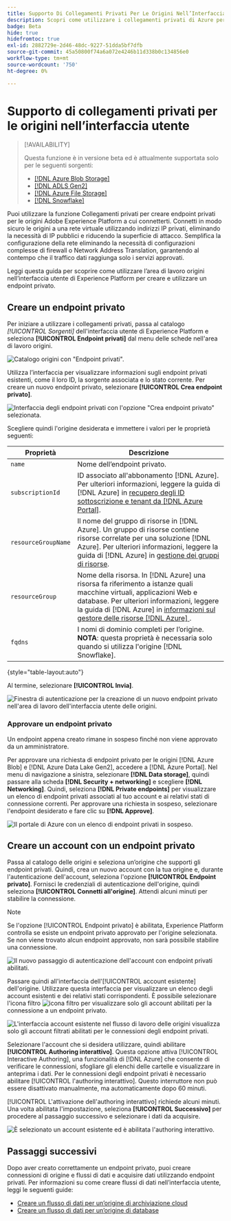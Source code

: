 ```yaml
---
title: Supporto Di Collegamenti Privati Per Le Origini Nell’Interfaccia Utente
description: Scopri come utilizzare i collegamenti privati di Azure per le origini nell’interfaccia utente di Experience Platform.
badge: Beta
hide: true
hidefromtoc: true
exl-id: 2882729e-2d46-48dc-9227-51dda5bf7dfb
source-git-commit: 45a50800f74a6a072e4246b11d338b0c134856e0
workflow-type: tm+mt
source-wordcount: '750'
ht-degree: 0%

---
```


# Supporto di collegamenti privati per le origini nell’interfaccia utente

>[!AVAILABILITY]
>
>Questa funzione è in versione beta ed è attualmente supportata solo per le seguenti sorgenti:
>
>* [[!DNL Azure Blob Storage]](../../connectors/cloud-storage/blob.md)
>* [[!DNL ADLS Gen2]](../../connectors/cloud-storage/adls-gen2.md)
>* [[!DNL Azure File Storage]](../../connectors/cloud-storage/azure-file-storage.md)
>* [[!DNL Snowflake]](../../connectors/databases/snowflake.md)

Puoi utilizzare la funzione Collegamenti privati per creare endpoint privati per le origini Adobe Experience Platform a cui connetterti. Connetti in modo sicuro le origini a una rete virtuale utilizzando indirizzi IP privati, eliminando la necessità di IP pubblici e riducendo la superficie di attacco. Semplifica la configurazione della rete eliminando la necessità di configurazioni complesse di firewall o Network Address Translation, garantendo al contempo che il traffico dati raggiunga solo i servizi approvati.

Leggi questa guida per scoprire come utilizzare l’area di lavoro origini nell’interfaccia utente di Experience Platform per creare e utilizzare un endpoint privato.

## Creare un endpoint privato

Per iniziare a utilizzare i collegamenti privati, passa al catalogo *[!UICONTROL Sorgenti]* dell&#39;interfaccia utente di Experience Platform e seleziona **[!UICONTROL Endpoint privati]** dal menu delle schede nell&#39;area di lavoro origini.

![Catalogo origini con &quot;Endpoint privati&quot;.](../../images/tutorials/private-links/catalog.png)

Utilizza l’interfaccia per visualizzare informazioni sugli endpoint privati esistenti, come il loro ID, la sorgente associata e lo stato corrente. Per creare un nuovo endpoint privato, selezionare **[!UICONTROL Crea endpoint privato]**.

![Interfaccia degli endpoint privati con l&#39;opzione &quot;Crea endpoint privato&quot; selezionata.](../../images/tutorials/private-links/private-endpoints.png)

Scegliere quindi l&#39;origine desiderata e immettere i valori per le proprietà seguenti:

| Proprietà | Descrizione |
| --- | --- |
| `name` | Nome dell’endpoint privato. |
| `subscriptionId` | ID associato all&#39;abbonamento [!DNL Azure]. Per ulteriori informazioni, leggere la guida di [!DNL Azure] in [recupero degli ID sottoscrizione e tenant da  [!DNL Azure Portal]](https://learn.microsoft.com/en-us/azure/azure-portal/get-subscription-tenant-id). |
| `resourceGroupName` | Il nome del gruppo di risorse in [!DNL Azure]. Un gruppo di risorse contiene risorse correlate per una soluzione [!DNL Azure]. Per ulteriori informazioni, leggere la guida di [!DNL Azure] in [gestione dei gruppi di risorse](https://learn.microsoft.com/en-us/azure/azure-resource-manager/management/manage-resource-groups-portal). |
| `resourceGroup` | Nome della risorsa. In [!DNL Azure] una risorsa fa riferimento a istanze quali macchine virtuali, applicazioni Web e database. Per ulteriori informazioni, leggere la guida di [!DNL Azure] in [informazioni sul gestore delle risorse [!DNL Azure] ](https://learn.microsoft.com/en-us/azure/azure-resource-manager/management/overview). |
| `fqdns` | I nomi di dominio completi per l’origine. **NOTA**: questa proprietà è necessaria solo quando si utilizza l&#39;origine [!DNL Snowflake]. |

{style="table-layout:auto"}

Al termine, selezionare **[!UICONTROL Invia]**.

![Finestra di autenticazione per la creazione di un nuovo endpoint privato nell&#39;area di lavoro dell&#39;interfaccia utente delle origini.](../../images/tutorials/private-links/create-private-endpoint.png)

### Approvare un endpoint privato

Un endpoint appena creato rimane in sospeso finché non viene approvato da un amministratore.

Per approvare una richiesta di endpoint privato per le origini [!DNL Azure Blob] e [!DNL Azure Data Lake Gen2], accedere a [!DNL Azure Portal]. Nel menu di navigazione a sinistra, selezionare **[!DNL Data storage]**, quindi passare alla scheda **[!DNL Security + networking]** e scegliere **[!DNL Networking]**. Quindi, seleziona **[!DNL Private endpoints]** per visualizzare un elenco di endpoint privati associati al tuo account e ai relativi stati di connessione correnti. Per approvare una richiesta in sospeso, selezionare l&#39;endpoint desiderato e fare clic su **[!DNL Approve]**.

![Il portale di Azure con un elenco di endpoint privati in sospeso.](../../images/tutorials/private-links/azure.png)

## Creare un account con un endpoint privato

Passa al catalogo delle origini e seleziona un’origine che supporti gli endpoint privati. Quindi, crea un nuovo account con la tua origine e, durante l&#39;autenticazione dell&#39;account, seleziona l&#39;opzione **[!UICONTROL Endpoint privato]**. Fornisci le credenziali di autenticazione dell&#39;origine, quindi seleziona **[!UICONTROL Connetti all&#39;origine]**. Attendi alcuni minuti per stabilire la connessione.

>[!NOTE]
>
>Se l&#39;opzione [!UICONTROL Endpoint privato] è abilitata, Experience Platform controlla se esiste un endpoint privato approvato per l&#39;origine selezionata. Se non viene trovato alcun endpoint approvato, non sarà possibile stabilire una connessione.

![Il nuovo passaggio di autenticazione dell&#39;account con endpoint privati abilitati.](../../images/tutorials/private-links/new-account.png)

Passare quindi all&#39;interfaccia dell&#39;[!UICONTROL account esistente] dell&#39;origine. Utilizzare questa interfaccia per visualizzare un elenco degli account esistenti e dei relativi stati corrispondenti. È possibile selezionare l&#39;icona filtro ![icona filtro](../../../images/icons/filter.png) per visualizzare solo gli account abilitati per la connessione a un endpoint privato.

![L&#39;interfaccia account esistente nel flusso di lavoro delle origini visualizza solo gli account filtrati abilitati per le connessioni degli endpoint privati.](../../images/tutorials/private-links/existing-private-endpoints.png)

Selezionare l&#39;account che si desidera utilizzare, quindi abilitare **[!UICONTROL Authoring interattivo]**. Questa opzione attiva [!UICONTROL Interactive Authoring], una funzionalità di [!DNL Azure] che consente di verificare le connessioni, sfogliare gli elenchi delle cartelle e visualizzare in anteprima i dati. Per le connessioni degli endpoint privati è necessario abilitare [!UICONTROL l&#39;authoring interattivo]. Questo interruttore non può essere disattivato manualmente, ma automaticamente dopo 60 minuti.

[!UICONTROL L&#39;attivazione dell&#39;authoring interattivo] richiede alcuni minuti. Una volta abilitata l&#39;impostazione, seleziona **[!UICONTROL Successivo]** per procedere al passaggio successivo e selezionare i dati da acquisire.

![È selezionato un account esistente ed è abilitata l&#39;authoring interattivo.](../../images/tutorials/private-links/interactive-authoring.png)

## Passaggi successivi

Dopo aver creato correttamente un endpoint privato, puoi creare connessioni di origine e flussi di dati e acquisire dati utilizzando endpoint privati. Per informazioni su come creare flussi di dati nell’interfaccia utente, leggi le seguenti guide:

* [Creare un flusso di dati per un’origine di archiviazione cloud](../ui/dataflow/batch/cloud-storage.md)
* [Creare un flusso di dati per un’origine di database](../ui/dataflow/databases.md)

